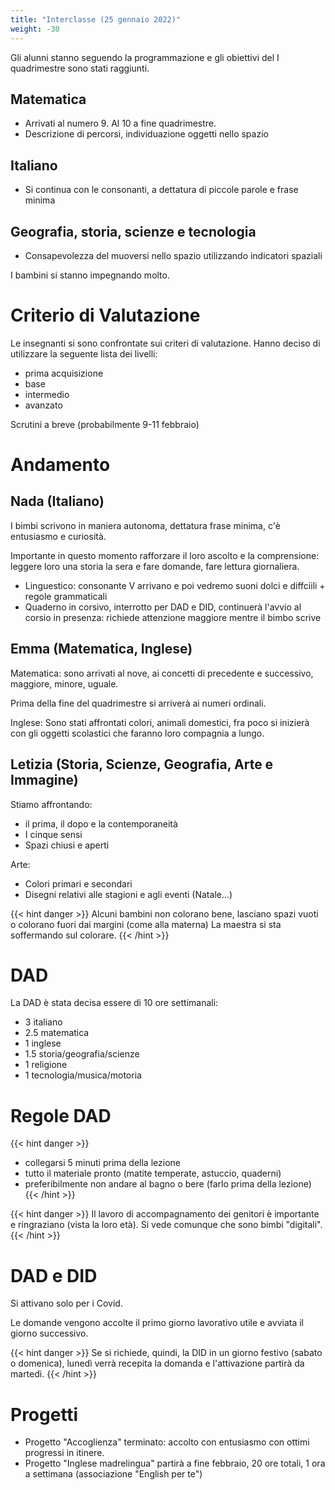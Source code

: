 ```yaml
---
title: "Interclasse (25 gennaio 2022)"
weight: -30
---
```


Gli alunni stanno seguendo la programmazione e gli obiettivi del I quadrimestre sono stati raggiunti.

## Matematica

- Arrivati al numero 9. Al 10 a fine quadrimestre.
- Descrizione di percorsi, individuazione oggetti nello spazio

## Italiano

- Si continua con le consonanti, a dettatura di piccole parole e frase minima

## Geografia, storia, scienze e tecnologia

- Consapevolezza del muoversi nello spazio utilizzando indicatori spaziali

I bambini si stanno impegnando molto.

# Criterio di Valutazione

Le insegnanti si sono confrontate sui criteri di valutazione.
Hanno deciso di utilizzare la seguente lista dei livelli:

- prima acquisizione
- base
- intermedio
- avanzato

Scrutini a breve (probabilmente 9-11 febbraio)

# Andamento

## Nada (Italiano)

I bimbi scrivono in maniera autonoma, dettatura frase minima, c'è entusiasmo e curiosità.

Importante in questo momento rafforzare il loro ascolto e la comprensione: leggere loro una storia la sera e fare domande, fare lettura giornaliera.

- Linguestico: consonante V arrivano e poi vedremo suoni dolci e diffciili + regole grammaticali
- Quaderno in corsivo, interrotto per DAD e DID, continuerà l'avvio al corsio in presenza: richiede attenzione maggiore mentre il bimbo scrive

## Emma (Matematica, Inglese)

Matematica: sono arrivati al nove, ai concetti di precedente e successivo, maggiore, minore, uguale.

Prima della fine del quadrimestre si arriverà ai numeri ordinali.

Inglese: Sono stati affrontati colori, animali domestici, fra poco si inizierà con gli oggetti scolastici che faranno loro compagnia a lungo.

## Letizia (Storia, Scienze, Geografia, Arte e Immagine)

Stiamo affrontando:
- il prima, il dopo e la contemporaneità
- I cinque sensi
- Spazi chiusi e aperti

Arte:
- Colori primari e secondari
- Disegni relativi alle stagioni e agli eventi (Natale...)

{{< hint danger >}}
Alcuni bambini non colorano bene, lasciano spazi vuoti o colorano fuori dai margini (come alla materna)
La maestra si sta soffermando sul colorare.
{{< /hint >}}

# DAD

La DAD è stata decisa essere di 10 ore settimanali:
- 3 italiano
- 2.5 matematica
- 1 inglese
- 1.5 storia/geografia/scienze
- 1 religione
- 1 tecnologia/musica/motoria

# Regole DAD

{{< hint danger >}}
- collegarsi 5 minuti prima della lezione
- tutto il materiale pronto (matite temperate, astuccio, quaderni)
- preferibilmente non andare al bagno o bere (farlo prima della lezione)
{{< /hint >}}

{{< hint danger >}}
Il lavoro di accompagnamento dei genitori è importante e ringraziano (vista la loro età).
Si vede comunque che sono bimbi "digitali".
{{< /hint >}}

# DAD e DID

Si attivano solo per i Covid.

Le domande vengono accolte il primo giorno lavorativo utile e avviata il giorno successivo.

{{< hint danger >}}
Se si richiede, quindi, la DID in un giorno festivo (sabato o domenica), lunedì verrà recepita la domanda e l'attivazione partirà da martedì.
{{< /hint >}}

# Progetti

- Progetto "Accoglienza" terminato: accolto con entusiasmo con ottimi progressi in itinere.
- Progetto "Inglese madrelingua" partirà a fine febbraio, 20 ore totali, 1 ora a settimana (associazione "English per te")
